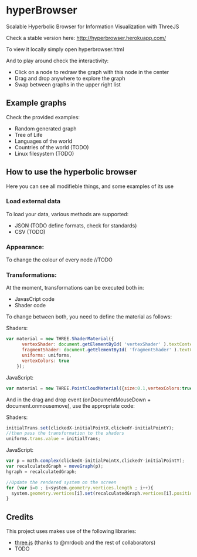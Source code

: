 hyperBrowser
============

Scalable Hyperbolic Browser for Information Visualization with ThreeJS

Check a stable version here: http://hyperbrowser.herokuapp.com/

To view it locally simply open hyperbrowser.html

And to play around check the interactivity:

* Click on a node to redraw the graph with this node in the center
* Drag and drop anywhere to explore the graph
* Swap between graphs in the upper right list

Example graphs
------------------
Check the provided examples:

* Random generated graph
* Tree of Life
* Languages of the world
* Countries of the world (TODO)
* Linux filesystem (TODO)

How to use the hyperbolic browser
------------------
Here you can see all modifieble things, and some examples of its use

### Load external data

To load your data, various methods are supported:

* JSON (TODO define formats, check for standards)
* CSV (TODO)

### Appearance:

To change the colour of every node //TODO

### Transformations:

At the moment, transformations can be executed both in:
* JavasCript code
* Shader code

To change between both, you need to define the material as follows:

Shaders:
```js
var material = new THREE.ShaderMaterial({
      vertexShader: document.getElementById( 'vertexShader' ).textContent,
      fragmentShader: document.getElementById( 'fragmentShader' ).textContent,
      uniforms: uniforms,
      vertexColors: true
    });
```
JavaScript:
```js
var material = new THREE.PointCloudMaterial({size:0.1,vertexColors:true});
```

And in the drag and drop event (onDocumentMouseDown + document.onmousemove), use the appropriate code:

Shaders:
```js
initialTrans.set(clickedX-initialPointX,clickedY-initialPointY);
//then pass the transformation to the shaders
uniforms.trans.value = initialTrans;
```
JavaScript:
```js
var p = math.complex(clickedX-initialPointX,clickedY-initialPointY);
var recalculatedGraph = moveGraph(p);
hgraph = recalculatedGraph;

//Update the rendered system on the screen
for (var i=0 ; i<system.geometry.vertices.length ; i++){
  system.geometry.vertices[i].set(recalculatedGraph.vertices[i].position.x, recalculatedGraph.vertices[i].position.y, 0);
}
```
Credits
------------------
This project uses makes use of the following libraries:
* [three.js](http://threejs.org/) (thanks to @mrdoob and the rest of collaborators)
* TODO
